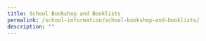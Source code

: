 ```yaml
---
title: School Bookshop and Booklists
permalink: /school-information/school-bookshop-and-booklists/
description: ""
---
```

